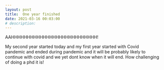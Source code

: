 ```yaml
---
layout: post
title:  One year finished
date: 2021-03-16 00:03:00
# description: 
---
```


AAHHHHHHHHHHHHHHHHHHHHHHHHHHH!

My second year started today and my first year started with Covid pandemic and ended during pandemic and it will be probably likely to continue with covid and we yet dont know when it will end. How challenging of doing a phd it is!
